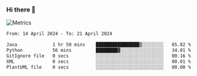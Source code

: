 ### Hi there 👋

![Metrics](https://github.com/radoapx/radoapx/blob/main/github-metrics.svg)

<!--START_SECTION:waka-->

```txt
From: 14 April 2024 - To: 21 April 2024

Java             1 hr 50 mins    ████████████████▒░░░░░░░░   65.82 %
Python           56 mins         ████████▓░░░░░░░░░░░░░░░░   34.01 %
GitIgnore file   0 secs          ░░░░░░░░░░░░░░░░░░░░░░░░░   00.16 %
XML              0 secs          ░░░░░░░░░░░░░░░░░░░░░░░░░   00.01 %
PlantUML file    0 secs          ░░░░░░░░░░░░░░░░░░░░░░░░░   00.00 %
```

<!--END_SECTION:waka-->

<!--
**radoapx/radoapx** is a ✨ _special_ ✨ repository because its `README.md` (this file) appears on your GitHub profile.

Here are some ideas to get you started:

- 🔭 I’m currently working on ...
- 🌱 I’m currently learning ...
- 👯 I’m looking to collaborate on ...
- 🤔 I’m looking for help with ...
- 💬 Ask me about ...
- 📫 How to reach me: ...
- 😄 Pronouns: ...
- ⚡ Fun fact: ...
-->
